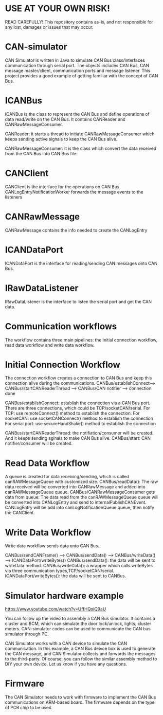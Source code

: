 # USE AT YOUR OWN RISK!
READ CAREFULLY! 
This repository contains as-is, and not responsible for any lost, damages or issues that may occur.

# CAN-simulator
CAN Simulator is written in Java to simulate CAN Bus class/interfaces communication through serial port. The objects includes CAN Bus, CAN message master/client, communication ports and message listener. This project provides a good example of getting familiar with the concept of CAN Bus.

# ICANBus
ICANBus is the class to represent the CAN Bus and define operations of data read/write on the CAN Bus. It contains CANReader and CANRawMessageConsumer. 

CANReader: it starts a thread to initiate CANRawMessageConsumer which keeps sending active signals to keep the CAN Bus alive.

CANRawMessageConsumer: it is the class which convert the data received from the CAN Bus into CAN Bus file.

# CANClient

CANClient is the interface for the operations on  CAN Bus. 
CANLogEntryNotificationWorker forwards the message events to the listeners

# CANRawMessage
CANRawMessage contains the info needed to create the CANLogEntry

# ICANDataPort 
ICANDataPort is the interface for reading/sending CAN messages onto CAN Bus.

# IRawDataListener
IRawDataListener is the interface to listen the serial port and get the CAN data.

# Communication workflows
The workflow contains three main pipelines: the initial connection workflow, read data workflow and write data workflow.

# Initial Connection Workflow
The connection workflow creates a connection to CAN Bus and keep this connection alive during the communications.
CANBus/establishConnect--> CANBus/startCANReaderThread  --> CANBus/CAN notifier –-> connection done

CANBus/establishConnect: 
establish the connection via a CAN Bus port. There are three connections, which could be TCP/socketCAN/serial.
       For TCP: use remoteConnect() method to establish the connection.
       For socketCAN: use socketCANConnect() method to establish the connection
       For serial port: use secureHandShake() method to establish the connection
       
CANBus/startCANReaderThread: the notifiation/consumer will be created. And it keeps sending sginals to make CAN Bus alive.
CANBus/start: CAN notifier/consumer will be created.

# Read Data Workflow
A queue is created for data receiving/sending, which is called canRAWMessageQueue with customized size.
CANBus/readData(): 
The raw data received will be converted into CANRawMessage and added into canRAWMessageQueue queue.
CANBus/CANRawMessageConsumer gets data from queue: The data read from the canRAWMessageQueue queue will be converted into CANLogEntry and send to internalPublishCANEvent. CANLogEntry will be add into canLogNotificationQueue queue, then notify the CANClient.

# Write Data Workflow
Write data workflow sends data onto CAN Bus.

CANBus/sendCANFrame() --> CANBus/sendData() --> CANBus/writeData() --> ICANDataPort/writeBytes()
CANBus/sendData(): the data will be sent to writeData method.
CANBus/writeData(): a wrapper which calls writeBytes via three communication types,TCP/socketCAN/serial.
ICANDataPort/writeBytes(): the data will be sent to CANBus.

# Simulator hardware example
https://www.youtube.com/watch?v=UffHQoiQ9aU

You can follow up the video to assembly a CAN Bus simulator. It contains a cluster and BCM, which can simulate the door lock/unlock, lights, cluster meters. CAN-simulator codes can be used to communicate the CAN bus simulator through PC.

CAN Simulator works with a CAN device to simulate the CAN communication. In this example, a CAN Bus deivce box is used to generate the CAN message, and CAN Simulator collects and forwards the messages to the third-party. Of course, you can follow the similar assembly method to DIY your own device. Let us know if you have any questions.

# Firmware
The CAN Simulator needs to work with firmware to implement the CAN Bus communications on ARM-based board.
The firmware depends on the type of PCB chip to be used. 
